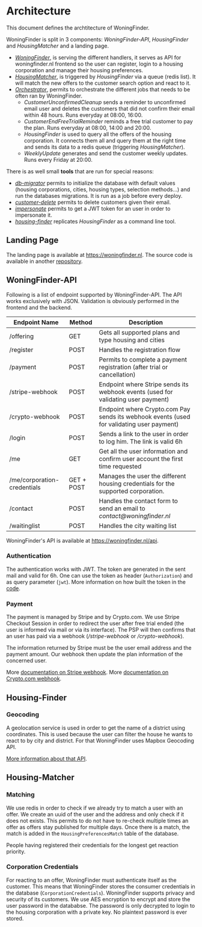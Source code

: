 # Architecture

This document defines the archtitecture of WoningFinder.

WoningFinder is split in 3 components: _WoningFinder-API_, _HousingFinder_ and _HousingMatcher_ and a landing page.

- _[WoningFinder](../cmd/woningfinder-api)_, is serving the different handlers, it serves as API for woningfinder.nl frontend so the user can register, login to a housing corporation and manage their housing preferences.
- _[HousingMatcher](../cmd/housing-matcher)_, is triggered by _HousingFinder_ via a queue (redis list). It will match the new offers to the customer search option and react to it.
- _[Orchestrator](../cmd/orchestrator)_, permits to orchestrate the different jobs that needs to be often ran by WoningFinder.
  - _CustomerUnconfirmedCleanup_ sends a reminder to unconfirmed email user and deletes the customers that did not confirm their email within 48 hours. Runs everyday at 08:00, 16:00.
  - _CustomerEndFreeTrialReminder_ reminds a free trial customer to pay the plan. Runs everyday at 08:00, 14:00 and 20:00.
  - _HousingFinder_ is used to query all the offers of the housing corporation. It connects them all and query them at the right time and sends its data to a redis queue (triggering _HousingMatcher_).
  - _WeeklyUpdate_ generates and send the customer weekly updates. Runs every Friday at 20:00.

There is as well small **tools** that are run for special reasons:

- _[db-migrator](../cmd/tools/db-migrator)_ permits to initialize the database with default values (housing corporations, cities, housing types, selection methods...) and run the databases migrations. It is run as a job before every deploy.
- _[customer-delete](../cmd/tools/customer-delete)_ permits to delete customers given their email.
- _[impersonate](../cmd/tools/impersonate)_ permits to get a JWT token for an user in order to impersonate it.
- _[housing-finder](../cmd/tools/housing-finder)_ replicates _HousingFinder_ as a command line tool.

## Landing Page

The landing page is available at https://woningfinder.nl.
The source code is available in another [repository](https://github.com/woningfinder/woningfinder.nl).

## WoningFinder-API

Following is a list of endpoint supported by WoningFinder-API. The API works exclusively with JSON. Validation is obviously performed in the frontend and the backend.

| Endpoint Name               | Method     | Description                                                                               |
| --------------------------- | ---------- | ----------------------------------------------------------------------------------------- |
| /offering                   | GET        | Gets all supported plans and type housing and cities                                      |
| /register                   | POST       | Handles the registration flow                                                             |
| /payment                    | POST       | Permits to complete a payment registration (after trial or cancellation)                  |
| /stripe-webhook             | POST       | Endpoint where Stripe sends its webhook events (used for validating user payment)         |
| /crypto-webhook             | POST       | Endpoint where Crypto.com Pay sends its webhook events (used for validating user payment) |
| /login                      | POST       | Sends a link to the user in order to log him. The link is valid 6h                        |
| /me                         | GET        | Get all the user information and confirm user account the first time requested            |
| /me/corporation-credentials | GET + POST | Manages the user the different housing credentials for the supported corporation.         |
| /contact                    | POST       | Handles the contact form to send an email to _contact@woningfinder.nl_                    |
| /waitinglist                | POST       | Handles the city waiting list                                                             |

WoningFinder's API is available at https://woningfinder.nl/api.

### Authentication

The authentication works with JWT. The token are generated in the sent mail and valid for 6h.
One can use the token as header (`Authorization`) and as query parameter (`jwt`).
More information on how built the token in the [code](../internal/auth/jwt.go).

### Payment

The payment is managed by Stripe and by Crypto.com. We use Stripe Checkout Session in order to redirect the user after free trial ended (the user is informed via mail or via its interface).
The PSP will then confirms that an user has paid via a webhook (_/stripe-webhook_ or _/crypto-webhook_).

The information returned by Stripe must be the user email address and the payment amount.
Our webhook then update the plan information of the concerned user.

More [documentation on Stripe webhook](https://stripe.com/docs/webhooks/test).
More [documentation on Crypto.com webhook](https://pay-docs.crypto.com).

## Housing-Finder

### Geocoding

A geolocation service is used in order to get the name of a district using coordinates.
This is used because the user can filter the house he wants to react to by city and district.
For that WoningFinder uses Mapbox Geocoding API.

[More information about that API](https://docs.mapbox.com/api/search/geocoding/).

## Housing-Matcher

### Matching

We use redis in order to check if we already try to match a user with an offer. We create an uuid of the user and the address and only check if it does not exists.
This permits to do not have to re-check multiple times an offer as offers stay published for multiple days. Once there is a match, the match is added in the `HousingPreferencesMatch` table of the database.

People having registered their credentials for the longest get reaction priority.

### Corporation Credentials

For reacting to an offer, WoningFinder must authenticate itself as the customer. This means that WoningFinder stores the consumer credentials in the database (`CorporationCredentials`).
WoningFinder supports privacy and security of its customers. We use AES encryption to encrypt and store the user password in the datababse. The password is only decrypted to login to the housing corporation with a private key. No plaintext password is ever stored.
